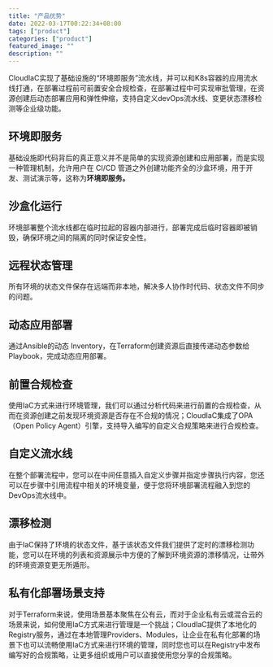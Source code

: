 ```yaml
---
title: "产品优势"
date: 2022-03-17T00:22:34+08:00
tags: ["product"]
categories: ["product"]
featured_image: ""
description: ""
---
```


CloudIaC实现了基础设施的“环境即服务”流水线，并可以和K8s容器的应用流水线打通，在部署过程前可前置安全合规检查，在部署过程中可实现审批管理，在资源创建后动态部署应用和弹性伸缩，支持自定义devOps流水线、变更状态漂移检测等企业级功能。

## 环境即服务

基础设施即代码背后的真正意义并不是简单的实现资源创建和应用部署，而是实现一种管理机制，允许用户在 CI/CD 管道之外创建功能齐全的沙盒环境，用于开发、测试演示等，这称为**环境即服务。**

## 沙盒化运行

环境部署整个流水线都在临时拉起的容器内部进行，部署完成后临时容器即被销毁，确保环境之间的隔离的同时保证安全性。

## 远程状态管理

所有环境的状态文件保存在远端而非本地，解决多人协作时代码、状态文件不同步的问题。

## 动态应用部署

通过Ansible的动态 Inventory，在Terraform创建资源后直接传递动态参数给Playbook，完成动态应用部署。

## 前置合规检查

使用IaC方式来进行环境管理，我们可以通过分析代码来进行前置的合规检查，从而在资源创建之前发现环境资源是否存在不合规的情况；CloudIaC集成了OPA（Open Policy Agent）引擎，支持导入编写的自定义合规策略来进行合规检查。

## 自定义流水线

在整个部署流程中，您可以在中间任意插入自定义步骤并指定步骤执行内容，您还可以在步骤中引用流程中相关的环境变量，便于您将环境部署流程融入到您的DevOps流水线中。

## 漂移检测

由于IaC保持了环境的状态文件，基于该状态文件我们提供了定时的漂移检测功能，您可以在环境的列表和资源展示中方便的了解到环境资源的漂移情况，让带外的环境资源变更无所遁形。

## 私有化部署场景支持

对于Terraform来说，使用场景基本聚焦在公有云，而对于企业私有云或混合云的场景来说，如何使用IaC方式来进行管理是一个挑战；CloudIaC提供了本地化的Registry服务，通过在本地管理Providers、Modules，让企业在私有化部署的场景下也可以流畅使用IaC方式来进行环境的管理，同时您也可以在Registry中发布编写好的合规策略，让更多组织或用户可以直接使用您分享的合规策略。

